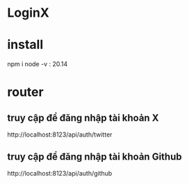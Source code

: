﻿# LoginX

# install
npm i
node -v : 20.14

# router
## truy cập  để đăng nhập tài khoản X
http://localhost:8123/api/auth/twitter
## truy cập để đăng nhập tài khoản Github
 http://localhost:8123/api/auth/github 
